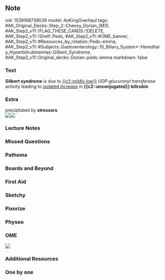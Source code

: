 ## Note
nid: 1539168739039
model: AnKingOverhaul
tags: #AK_Original_Decks::Step_2::Cheesy_Dorian_(M3), #AK_Step2_v11::!FLAG_THESE_CARDS::!DELETE, #AK_Step2_v11::!Shelf::Peds, #AK_Step2_v11::#OME_banner, #AK_Step2_v11::#Resources_by_rotation::Peds::emma, #AK_Step2_v11::#Subjects::Gastroenterology::10_Biliary_System*::Hereditary_Hyperbilirubinemias::Gilbert_Syndrome, #AK_Step2_v11::Original_decks::Dorian::peds::emma
markdown: false

### Text
<b>Gilbert syndrome</b> is due to <u>{{c1::mildly low}}</u>
<i>UDP-glucuronyl transferase</i> activity leading to <u>isolated
increase</u> in <b>{{c2::unconjugated}} bilirubin</b>

### Extra
<div>
  precipitated by <b>stressors</b>
</div><img src="paste-2248900710760449.jpg" class=
"resizer"><img src="gilbert.png" class="resizer">

### Lecture Notes


### Missed Questions


### Pathoma


### Boards and Beyond


### First Aid


### Sketchy


### Pixorize


### Physeo


### OME
<div class="ome-widget">
  <a href="https://onlinemeded.org?ref=anki"><img src=
  "_OME_AnkiFlashcards_General_3.png"></a>
</div>

### Additional Resources


### One by one

